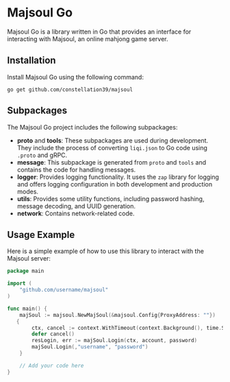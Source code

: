 # Majsoul Go

Majsoul Go is a library written in Go that provides an interface for interacting with Majsoul, an online mahjong game
server.

## Installation

Install Majsoul Go using the following command:

```
go get github.com/constellation39/majsoul
```

## Subpackages

The Majsoul Go project includes the following subpackages:

- **proto** and **tools**: These subpackages are used during development. They include the process of
  converting `liqi.json` to Go code using `.proto` and gRPC.
- **message**: This subpackage is generated from `proto` and `tools` and contains the code for handling messages.
- **logger**: Provides logging functionality. It uses the `zap` library for logging and offers logging configuration in
  both development and production modes.
- **utils**: Provides some utility functions, including password hashing, message decoding, and UUID generation.
- **network**: Contains network-related code.

## Usage Example

Here is a simple example of how to use this library to interact with the Majsoul server:

```go
package main

import (
	"github.com/username/majsoul"
)

func main() {
    majSoul := majsoul.NewMajSoul(&majsoul.Config{ProxyAddress: ""})
   {
        ctx, cancel := context.WithTimeout(context.Background(), time.Second*5)
        defer cancel()
        resLogin, err := majSoul.Login(ctx, account, password)
        majSoul.Login(,"username", "password")
    }

	// Add your code here
}
```